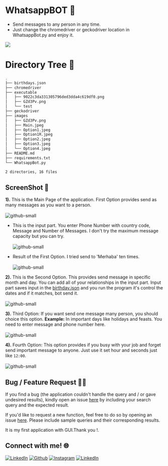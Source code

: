 # WhatsappBOT :robot:
 - Send messages to any person in any time.
 - Just change the chromedriver or geckodriver location in WhatsappBot.py and enjoy it.
 
 [![](https://camo.githubusercontent.com/2fb0723ef80f8d87a51218680e209c66f213edf8/68747470733a2f2f666f7274686562616467652e636f6d2f696d616765732f6261646765732f6d6164652d776974682d707974686f6e2e737667)](https://python.org)
 
# Directory Tree :cactus:
```bash
.
├── birthdays.json
├── chromedriver
├── executable
│   ├── 9022c3da331305796ded3dda4c619df0.png
│   ├── GZd3Pv.png
│   └── test
├── geckodriver
├── images
│   ├── GZd3Pv.png
│   ├── Main.jpeg
│   ├── Option1.jpeg
│   ├── Option1R.jpeg
│   ├── Option2.jpeg
│   ├── Option3.jpeg
│   └── Option4.jpeg
├── README.md
├── requirements.txt
└── WhatsappBot.py

2 directories, 16 files
```
 
## ScreenShot :camera_flash:

**1).** This is the Main Page of the application. First Option provides send as many messages as you want to a person. <br><br>
![github-small](images/Main.jpeg)

 - This is the input part. You enter Phone Number with country code, Message and Number of Messages. I don't try the maximum message capacity but you can try.  <br><br>
![github-small](images/Option1.jpeg)

 - Result of the First Option. I tried send to 'Merhaba' ten times. <br><br>
![github-small](images/Option1R.jpeg)

**2).** This is the Second Option. This provides send message in specific month and day. You can add all of your relationships in the input part. Input part saves input in the [birthday.json](https://github.com/aydinnyunus/WhatsappBOT/blob/master/birthdays.json) and you run the program it's control the dates and if it matches, bot send it.  <br><br>
![github-small](images/Option2.jpeg)

**3).** Third Option: If you want send one message many person, you should choice this option. **Example:** In important days like holidays and feasts. You need to enter message and phone number here.  <br><br>
![github-small](images/Option3.jpeg)

**4).** Fourth Option: This option provides if you busy with your job and forget send important message to anyone. Just use it set hour and seconds just like `12:00`.   <br><br>
![github-small](images/Option4.jpeg)

## Bug / Feature Request :man_technologist:
If you find a bug (the application couldn't handle the query and / or gave undesired results), kindly open an issue [here](https://github.com/aydinnyunus/WhatsappBOT/issues/new) by including your search query and the expected result.

If you'd like to request a new function, feel free to do so by opening an issue [here](https://github.com/aydinnyunus/WhatsappBOT/issues/new). Please include sample queries and their corresponding results.

It is my first application with GUI.Thank you !.

## Connect with me! 🌐

[<img target="_blank" src="https://img.icons8.com/bubbles/100/000000/linkedin.png" title="LinkedIn">](https://linkedin.com/in/yunus-ayd%C4%B1n-b9b01a18a/)       [<img target="_blank" src="https://img.icons8.com/bubbles/100/000000/github.png" title="Github">](https://github.com/aydinnyunus/WhatsappBOT)     [<img target="_blank" src="https://img.icons8.com/bubbles/100/000000/instagram-new.png" title="Instagram">](https://instagram.com/aydinyunus_/) [<img target="_blank" src="https://img.icons8.com/bubbles/100/000000/twitter.png" title="LinkedIn">](https://twitter.com/aydinnyunuss)





